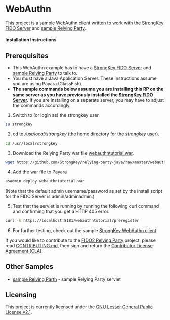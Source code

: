 # WebAuthn
This project is a sample WebAuthn client written to work with the [StrongKey FIDO Server](https://github.com/StrongKey/FIDO-Server) and [sample Relying Party](https://github.com/StrongKey/relying-party-java).


#### Installation Instructions ####

## Prerequisites

- This WebAuthn example has to have a [StrongKey FIDO Server](https://github.com/StrongKey/FIDO-Server) and [sample Relying Party](https://github.com/StrongKey/relying-party-java) to talk to.  
- You must have a Java Application Server. These instructions assume you are using Payara (GlassFish).
- **The sample commands below assume you are installing this RP on the same server as you have previously installed the [StrongKey FIDO Server](https://github.com/StrongKey/FIDO-Server).** If you are installing on a separate server, you may have to adjust the commands accordingly.

1. Switch to (or login as) the strongkey user

```sh
su strongkey
```

2. cd to _/usr/local/strongkey_ (the home directory for the _strongkey_ user).

```sh
cd /usr/local/strongkey
```

3.  Download the Relying Party war file [webauthntutorial.war](https://github.com/StrongKey/relying-party-java/blob/master/webauthntutorial.war).

```sh
wget https://github.com/StrongKey/relying-party-java/raw/master/webauthntutorial.war
```

4. Add the war file to Payara 

```sh
asadmin deploy webauthntutorial.war
```

(Note that the default admin username/password as set by the install script for the FIDO Server is admin/adminadmin.)

5. Test that the servlet is running by running the following curl command and confirming that you get a HTTP 405 error.

```sh
curl -k https://localhost:8181/webauthntutorial/preregister
```

6. For further testing, check out the sample [StrongKey WebAuthn client](https://github.com/StrongKey/WebAuthn).


If you would like to contribute to the [FIDO2 Relying Party](https://github.com/StrongKey/FIDO-Server) project, please read [CONTRIBUTING.md](https://github.com/StrongKey/relying-party-java/blob/master/CONTRIBUTING.md), then sign and return the [Contributor License Agreement (CLA)](https://cla-assistant.io/StrongKey/FIDO-Server).

## Other Samples
* [sample Relying Parth](https://github.com/StrongKey/relying-party-java) - sample Relying Party servlet

## Licensing
This project is currently licensed under the [GNU Lesser General Public License v2.1](https://github.com/StrongKey/relying-party-java/blob/master/LICENSE).


